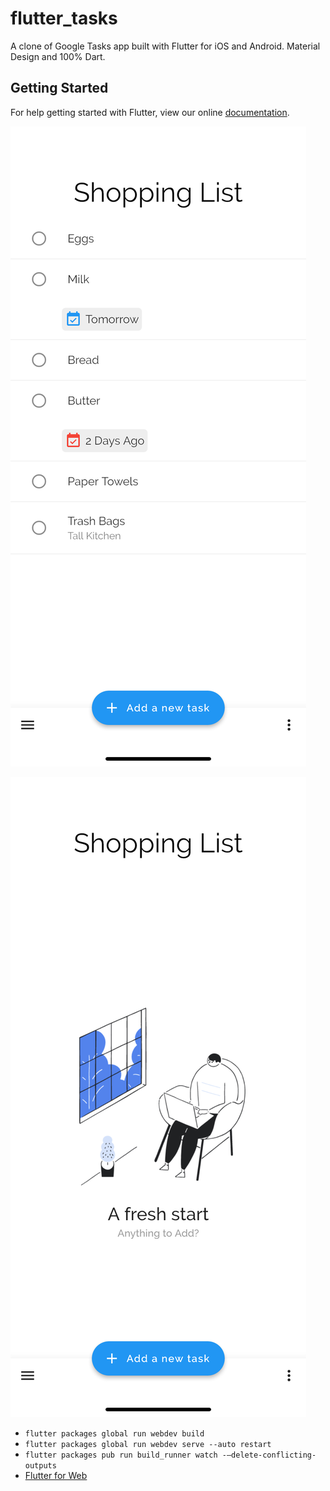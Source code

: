 # flutter_tasks

A clone of Google Tasks app built with Flutter for iOS and Android. Material Design and 100% Dart.

## Getting Started

For help getting started with Flutter, view our online
[documentation](https://flutter.io/).

![Main-Screen](screenshots/Simulator%20Screen%20Shot%20-%20iPhone%20XR%20-%202018-11-16%20at%2010.13.29.png)

![List-Screen](screenshots/Simulator%20Screen%20Shot%20-%20iPhone%20XR%20-%202018-11-16%20at%2010.12.11.png)

- `flutter packages global run webdev build`
- `flutter packages global run webdev serve --auto restart`
- `flutter packages pub run build_runner watch -—delete-conflicting-outputs`
- [Flutter for Web](https://github.com/flutter/flutter_web)
